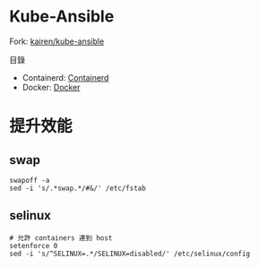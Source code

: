 # Kube-Ansible

Fork: [kairen/kube-ansible](https://github.com/kairen/kube-ansible)

目錄

* Containerd: [Containerd](https://github.com/cody0704/kube-ansible/blob/master/README-containerd.md)
* Docker: [Docker](https://github.com/cody0704/kube-ansible/blob/master/README-docker.md)

# 提升效能

## swap

```
swapoff -a
sed -i 's/.*swap.*/#&/' /etc/fstab
```

## selinux

```
# 允許 containers 連到 host
setenforce 0
sed -i 's/^SELINUX=.*/SELINUX=disabled/' /etc/selinux/config
```